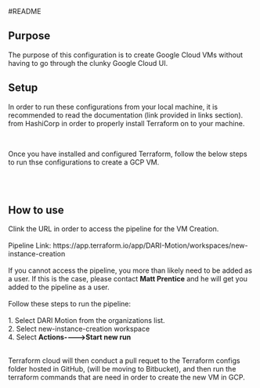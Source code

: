 #README
<h2>Purpose</h2>
<p>The purpose of this configuration is to create Google Cloud VMs without having to go through the clunky Google Cloud UI.</p>

<h2> Setup </h2>
<p> In order to run these configurations from your local machine, it is recommended to read the documentation (link provided in links section). from HashiCorp in order to properly install Terraform on to your machine.</p>
<br/>
<p>Once you have installed and configured Terraform, follow the below steps to run thse configurations to create a GCP VM.</p>
<br/>
<br/>
<h2>How to use</h2>
Clink the URL in order to access the pipeline for the VM Creation.
<br/>
<br/>
Pipeline Link: https://app.terraform.io/app/DARI-Motion/workspaces/new-instance-creation
<br/>
<br/>
If you cannot access the pipeline, you more than likely need to be added as a user. If this is the case, please contact <strong>Matt Prentice</strong> and he will get you added to the pipeline as a user. 
<br/>
<br/>
Follow these steps to run the pipeline:
<br/>
<br/>
1. Select DARI Motion from the organizations list.
<br/>
2. Select new-instance-creation workspace
<br/>
4. Select <strong>Actions---->Start new run</strong>
<br/>
<br/>
 <p>Terraform cloud will then conduct a pull requet to the Terraform configs folder hosted in GitHub, (will be moving to Bitbucket), and then run the terraform commands that are need in order to create the new VM in GCP. </p>
